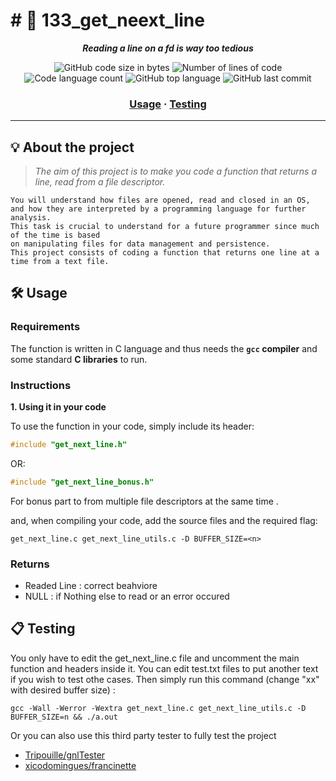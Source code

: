 <h1 align="center">
	<h1># 📖 133_get_neext_line</h1>
</h1>

<p align="center">
	<b><i>Reading a line on a fd is way too tedious</i></b><br>
</p>

<p align="center">
	<img alt="GitHub code size in bytes" src="https://github.com/zel-bouz/133_get_neext_line?color=lightblue" />
	<img alt="Number of lines of code" src="https://github.com/zel-bouz/133_get_neext_line?color=critical" />
	<img alt="Code language count" src="https://github.com/zel-bouz/133_get_neext_line?color=yellow" />
	<img alt="GitHub top language" src="https://github.com/zel-bouz/133_get_neext_line?color=blue" />
	<img alt="GitHub last commit" src="https://github.com/zel-bouz/133_get_neext_line?color=green" />
</p>

<h3 align="center">
	<a href="#%EF%B8%8F-usage">Usage</a>
	<span> · </span>
	<a href="#-testing">Testing</a>
</h3>

---

## 💡 About the project

> _The aim of this project is to make you code a function that returns a line, read from a file descriptor._

	You will understand how files are opened, read and closed in an OS,
	and how they are interpreted by a programming language for further analysis.
	This task is crucial to understand for a future programmer since much of the time is based
	on manipulating files for data management and persistence.
	This project consists of coding a function that returns one line at a time from a text file.

## 🛠️ Usage

### Requirements

The function is written in C language and thus needs the **`gcc` compiler** and some standard **C libraries** to run.

### Instructions

**1. Using it in your code**

To use the function in your code, simply include its header:

```C
#include "get_next_line.h"
```
OR:

```C
#include "get_next_line_bonus.h"
```
For bonus part to from multiple file descriptors at the same time .

and, when compiling your code, add the source files and the required flag:

```shell
get_next_line.c get_next_line_utils.c -D BUFFER_SIZE=<n>
```

### Returns
- Readed Line : correct beahviore
- NULL : if Nothing else to read or an error occured

## 📋 Testing

You only have to edit the get_next_line.c file and uncomment the main function and headers inside it.
You can edit test.txt files to put another text if you wish to test othe cases.
Then simply run this command (change "xx" with desired buffer size) :

```shell
gcc -Wall -Werror -Wextra get_next_line.c get_next_line_utils.c -D BUFFER_SIZE=n && ./a.out
```

Or you can also use this third party tester to fully test the project

* [Tripouille/gnlTester](https://github.com/Tripouille/gnlTester)
* [xicodomingues/francinette](https://github.com/xicodomingues/francinette)

